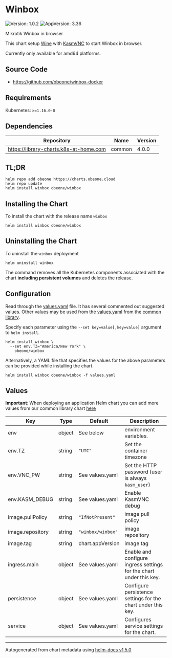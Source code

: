 # Winbox

![Version: 1.0.2](https://img.shields.io/badge/Version-1.0.2-informational?style=flat-square) ![AppVersion: 3.36](https://img.shields.io/badge/AppVersion-3.36-informational?style=flat-square)

Mikrotik Winbox in browser

This chart setup [Wine](https://www.winehq.org/) with [KasmVNC](https://github.com/kasmtech/KasmVNC) to start Winbox in browser.

Currently only available for amd64 platforms.

## Source Code

* <https://github.com/obeone/winbox-docker>

## Requirements

Kubernetes: `>=1.16.0-0`

## Dependencies

| Repository | Name | Version |
|------------|------|---------|
| https://library-charts.k8s-at-home.com | common | 4.0.0 |

## TL;DR

```console
helm repo add obeone https://charts.obeone.cloud
helm repo update
helm install winbox obeone/winbox
```

## Installing the Chart

To install the chart with the release name `winbox`

```console
helm install winbox obeone/winbox
```

## Uninstalling the Chart

To uninstall the `winbox` deployment

```console
helm uninstall winbox
```

The command removes all the Kubernetes components associated with the chart **including persistent volumes** and deletes the release.

## Configuration

Read through the [values.yaml](./values.yaml) file. It has several commented out suggested values.
Other values may be used from the [values.yaml](https://github.com/k8s-at-home/library-charts/tree/main/charts/stable/common/values.yaml) from the [common library](https://github.com/k8s-at-home/library-charts/tree/main/charts/stable/common).

Specify each parameter using the `--set key=value[,key=value]` argument to `helm install`.

```console
helm install winbox \
  --set env.TZ="America/New York" \
    obeone/winbox
```

Alternatively, a YAML file that specifies the values for the above parameters can be provided while installing the chart.

```console
helm install winbox obeone/winbox -f values.yaml
```

## Values

**Important**: When deploying an application Helm chart you can add more values from our common library chart [here](https://github.com/k8s-at-home/library-charts/tree/main/charts/stable/common)

| Key | Type | Default | Description |
|-----|------|---------|-------------|
| env | object | See below | environment variables. |
| env.TZ | string | `"UTC"` | Set the container timezone |
| env.VNC_PW | string| See values.yaml | Set the HTTP password (user is always `kasm_user`) |
| env.KASM_DEBUG | string| See values.yaml | Enable KasmVNC debug |
| image.pullPolicy | string | `"IfNotPresent"` | image pull policy |
| image.repository | string | `"winbox/winbox"` | image repository |
| image.tag | string | chart.appVersion | image tag |
| ingress.main | object | See values.yaml | Enable and configure ingress settings for the chart under this key. |
| persistence | object | See values.yaml | Configure persistence settings for the chart under this key. |
| service | object | See values.yaml | Configures service settings for the chart. |


----------------------------------------------
Autogenerated from chart metadata using [helm-docs v1.5.0](https://github.com/norwoodj/helm-docs/releases/v1.5.0)
